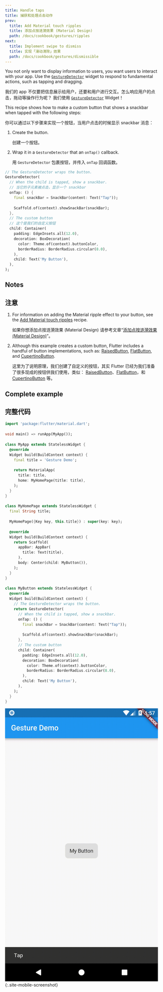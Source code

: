 ```yaml
---
title: Handle taps
title: 捕获和处理点击动作
prev:
  title: Add Material touch ripples
  title: 添加点按涟漪效果 (Material Design)
  path: /docs/cookbook/gestures/ripples
next:
  title: Implement swipe to dismiss
  title: 实现「滑动清除」效果
  path: /docs/cookbook/gestures/dismissible
---
```


You not only want to display information to users,
you want users to interact with your app. Use the
[`GestureDetector`]({{site.api}}/flutter/widgets/GestureDetector-class.html)
widget to respond to fundamental actions, such as tapping and dragging.

我们的 app 不仅要把信息展示给用户，还要和用户进行交互。怎么响应用户的点击，拖动等操作行为呢？ 我们使用
[`GestureDetector`]({{site.api}}/flutter/widgets/GestureDetector-class.html)
Widget！

This recipe shows how to make a custom button that shows
a snackbar when tapped with the following steps:

你可以通过以下步骤来实现一个按钮，当用户点击的时候显示 snackbar 消息：

  1. Create the button.

     创建一个按钮。

  2. Wrap it in a `GestureDetector` that an `onTap()` callback.

     用 `GestureDetector` 包裹按钮，并传入 `onTap` 回调函数。

<!-- skip -->
```dart
// The GestureDetector wraps the button.
GestureDetector(
  // When the child is tapped, show a snackbar.
  // 当它的子元素被点击，显示一个 snackbar 
  onTap: () {
    final snackBar = SnackBar(content: Text("Tap"));

    Scaffold.of(context).showSnackBar(snackBar);
  },
  // The custom button
  // 这个是我们的自定义按钮
  child: Container(
    padding: EdgeInsets.all(12.0),
    decoration: BoxDecoration(
      color: Theme.of(context).buttonColor,
      borderRadius: BorderRadius.circular(8.0),
    ),
    child: Text('My Button'),
  ),
);
```

## Notes

## 注意

  1. For information on adding the Material ripple effect to your
     button, see the [Add Material touch
     ripples](/docs/cookbook/gestures/ripples) recipe.
      
     如果你想添加点按涟漪效果 (Material Design) 请参考文章“[添加点按涟漪效果 (Material Design)](/docs/cookbook/gestures/ripples/)”。

  2. Although this example creates a custom button,
     Flutter includes a handful of button implementations, such as:
     [RaisedButton]({{site.api}}/flutter/material/RaisedButton-class.html),
     [FlatButton]({{site.api}}/flutter/material/FlatButton-class.html), and
     [CupertinoButton]({{site.api}}/flutter/cupertino/CupertinoButton-class.html).

     这里为了说明原理，我们创建了自定义的按钮，其实 Flutter 已经为我们准备了很多现成的按钮供我们使用，类似：
     [RaisedButton]({{site.api}}/flutter/material/RaisedButton-class.html)、[FlatButton]({{site.api}}/flutter/material/FlatButton-class.html)，和 [CupertinoButton]({{site.api}}/flutter/cupertino/CupertinoButton-class.html) 等。


## Complete example

## 完整代码

```dart
import 'package:flutter/material.dart';

void main() => runApp(MyApp());

class MyApp extends StatelessWidget {
  @override
  Widget build(BuildContext context) {
    final title = 'Gesture Demo';

    return MaterialApp(
      title: title,
      home: MyHomePage(title: title),
    );
  }
}

class MyHomePage extends StatelessWidget {
  final String title;

  MyHomePage({Key key, this.title}) : super(key: key);

  @override
  Widget build(BuildContext context) {
    return Scaffold(
      appBar: AppBar(
        title: Text(title),
      ),
      body: Center(child: MyButton()),
    );
  }
}

class MyButton extends StatelessWidget {
  @override
  Widget build(BuildContext context) {
    // The GestureDetector wraps the button.
    return GestureDetector(
      // When the child is tapped, show a snackbar.
      onTap: () {
        final snackBar = SnackBar(content: Text("Tap"));

        Scaffold.of(context).showSnackBar(snackBar);
      },
      // The custom button
      child: Container(
        padding: EdgeInsets.all(12.0),
        decoration: BoxDecoration(
          color: Theme.of(context).buttonColor,
          borderRadius: BorderRadius.circular(8.0),
        ),
        child: Text('My Button'),
      ),
    );
  }
}
```

![Handle taps demo](/images/cookbook/handling-taps.gif){:.site-mobile-screenshot}
